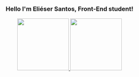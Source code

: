<div align="center">
  <h3>Hello I'm Eliéser Santos, Front-End student!</h3>
  <a href="https://github.com/kalebeccs">
    <img height="140em" src="https://github-readme-stats.vercel.app/api?username=kalebeccs&count_private=true&show_icons=true&theme=city_lights&hide=contribs,prs">
    <img height="140em" src="https://github-readme-stats.vercel.app/api/top-langs/?username=kalebeccs&layout=compact&theme=city_lights">
  </a>  
</div>
